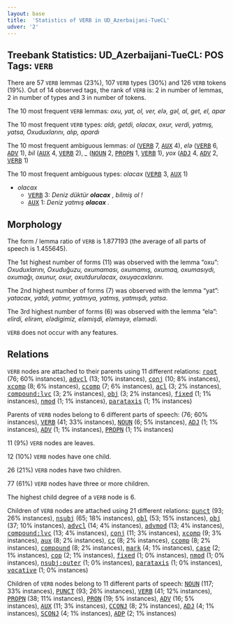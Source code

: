 ```yaml
---
layout: base
title:  'Statistics of VERB in UD_Azerbaijani-TueCL'
udver: '2'
---
```


## Treebank Statistics: UD_Azerbaijani-TueCL: POS Tags: `VERB`

There are 57 `VERB` lemmas (23%), 107 `VERB` types (30%) and 126 `VERB` tokens (19%).
Out of 14 observed tags, the rank of `VERB` is: 2 in number of lemmas, 2 in number of types and 3 in number of tokens.

The 10 most frequent `VERB` lemmas: <em>oxu, yat, ol, ver, elə, gəl, al, get, el, apar</em>

The 10 most frequent `VERB` types:  <em>aldı, getdi, olacax, oxur, verdi, yatmış, yatsa, Oxuduxlarını, alıp, apardı</em>

The 10 most frequent ambiguous lemmas: <em>ol</em> (<tt><a href="az_tuecl-pos-VERB.html">VERB</a></tt> 7, <tt><a href="az_tuecl-pos-AUX.html">AUX</a></tt> 4), <em>elə</em> (<tt><a href="az_tuecl-pos-VERB.html">VERB</a></tt> 6, <tt><a href="az_tuecl-pos-ADV.html">ADV</a></tt> 1), <em>bil</em> (<tt><a href="az_tuecl-pos-AUX.html">AUX</a></tt> 4, <tt><a href="az_tuecl-pos-VERB.html">VERB</a></tt> 2), <em>_</em> (<tt><a href="az_tuecl-pos-NOUN.html">NOUN</a></tt> 2, <tt><a href="az_tuecl-pos-PROPN.html">PROPN</a></tt> 1, <tt><a href="az_tuecl-pos-VERB.html">VERB</a></tt> 1), <em>yox</em> (<tt><a href="az_tuecl-pos-ADJ.html">ADJ</a></tt> 4, <tt><a href="az_tuecl-pos-ADV.html">ADV</a></tt> 2, <tt><a href="az_tuecl-pos-VERB.html">VERB</a></tt> 1)

The 10 most frequent ambiguous types:  <em>olacax</em> (<tt><a href="az_tuecl-pos-VERB.html">VERB</a></tt> 3, <tt><a href="az_tuecl-pos-AUX.html">AUX</a></tt> 1)


* <em>olacax</em>
  * <tt><a href="az_tuecl-pos-VERB.html">VERB</a></tt> 3: <em>Deniz düktür <b>olacax</b> , bilmiş ol !</em>
  * <tt><a href="az_tuecl-pos-AUX.html">AUX</a></tt> 1: <em>Deniz yatmış <b>olacax</b> .</em>

## Morphology

The form / lemma ratio of `VERB` is 1.877193 (the average of all parts of speech is 1.455645).

The 1st highest number of forms (11) was observed with the lemma “oxu”: <em>Oxuduxlarını, Oxuduğuzu, oxumaması, oxumamış, oxumaq, oxumasıydı, oxumağı, oxunur, oxur, oxutdurulacax, oxuyacaxlarını</em>.

The 2nd highest number of forms (7) was observed with the lemma “yat”: <em>yatacax, yatdı, yatmır, yatmıya, yatmış, yatmışdı, yatsa</em>.

The 3rd highest number of forms (6) was observed with the lemma “elə”: <em>elirdi, elirəm, elədigimiz, eləmişdi, eləməyə, eləmәdi</em>.

`VERB` does not occur with any features.


## Relations

`VERB` nodes are attached to their parents using 11 different relations: <tt><a href="az_tuecl-dep-root.html">root</a></tt> (76; 60% instances), <tt><a href="az_tuecl-dep-advcl.html">advcl</a></tt> (13; 10% instances), <tt><a href="az_tuecl-dep-conj.html">conj</a></tt> (10; 8% instances), <tt><a href="az_tuecl-dep-xcomp.html">xcomp</a></tt> (8; 6% instances), <tt><a href="az_tuecl-dep-ccomp.html">ccomp</a></tt> (7; 6% instances), <tt><a href="az_tuecl-dep-acl.html">acl</a></tt> (3; 2% instances), <tt><a href="az_tuecl-dep-compound-lvc.html">compound:lvc</a></tt> (3; 2% instances), <tt><a href="az_tuecl-dep-obj.html">obj</a></tt> (3; 2% instances), <tt><a href="az_tuecl-dep-fixed.html">fixed</a></tt> (1; 1% instances), <tt><a href="az_tuecl-dep-nmod.html">nmod</a></tt> (1; 1% instances), <tt><a href="az_tuecl-dep-parataxis.html">parataxis</a></tt> (1; 1% instances)

Parents of `VERB` nodes belong to 6 different parts of speech:  (76; 60% instances), <tt><a href="az_tuecl-pos-VERB.html">VERB</a></tt> (41; 33% instances), <tt><a href="az_tuecl-pos-NOUN.html">NOUN</a></tt> (6; 5% instances), <tt><a href="az_tuecl-pos-ADJ.html">ADJ</a></tt> (1; 1% instances), <tt><a href="az_tuecl-pos-ADV.html">ADV</a></tt> (1; 1% instances), <tt><a href="az_tuecl-pos-PROPN.html">PROPN</a></tt> (1; 1% instances)

11 (9%) `VERB` nodes are leaves.

12 (10%) `VERB` nodes have one child.

26 (21%) `VERB` nodes have two children.

77 (61%) `VERB` nodes have three or more children.

The highest child degree of a `VERB` node is 6.

Children of `VERB` nodes are attached using 21 different relations: <tt><a href="az_tuecl-dep-punct.html">punct</a></tt> (93; 26% instances), <tt><a href="az_tuecl-dep-nsubj.html">nsubj</a></tt> (65; 18% instances), <tt><a href="az_tuecl-dep-obl.html">obl</a></tt> (53; 15% instances), <tt><a href="az_tuecl-dep-obj.html">obj</a></tt> (37; 10% instances), <tt><a href="az_tuecl-dep-advcl.html">advcl</a></tt> (14; 4% instances), <tt><a href="az_tuecl-dep-advmod.html">advmod</a></tt> (13; 4% instances), <tt><a href="az_tuecl-dep-compound-lvc.html">compound:lvc</a></tt> (13; 4% instances), <tt><a href="az_tuecl-dep-conj.html">conj</a></tt> (11; 3% instances), <tt><a href="az_tuecl-dep-xcomp.html">xcomp</a></tt> (9; 3% instances), <tt><a href="az_tuecl-dep-aux.html">aux</a></tt> (8; 2% instances), <tt><a href="az_tuecl-dep-cc.html">cc</a></tt> (8; 2% instances), <tt><a href="az_tuecl-dep-ccomp.html">ccomp</a></tt> (8; 2% instances), <tt><a href="az_tuecl-dep-compound.html">compound</a></tt> (8; 2% instances), <tt><a href="az_tuecl-dep-mark.html">mark</a></tt> (4; 1% instances), <tt><a href="az_tuecl-dep-case.html">case</a></tt> (2; 1% instances), <tt><a href="az_tuecl-dep-cop.html">cop</a></tt> (2; 1% instances), <tt><a href="az_tuecl-dep-fixed.html">fixed</a></tt> (1; 0% instances), <tt><a href="az_tuecl-dep-nmod.html">nmod</a></tt> (1; 0% instances), <tt><a href="az_tuecl-dep-nsubj-outer.html">nsubj:outer</a></tt> (1; 0% instances), <tt><a href="az_tuecl-dep-parataxis.html">parataxis</a></tt> (1; 0% instances), <tt><a href="az_tuecl-dep-vocative.html">vocative</a></tt> (1; 0% instances)

Children of `VERB` nodes belong to 11 different parts of speech: <tt><a href="az_tuecl-pos-NOUN.html">NOUN</a></tt> (117; 33% instances), <tt><a href="az_tuecl-pos-PUNCT.html">PUNCT</a></tt> (93; 26% instances), <tt><a href="az_tuecl-pos-VERB.html">VERB</a></tt> (41; 12% instances), <tt><a href="az_tuecl-pos-PROPN.html">PROPN</a></tt> (38; 11% instances), <tt><a href="az_tuecl-pos-PRON.html">PRON</a></tt> (19; 5% instances), <tt><a href="az_tuecl-pos-ADV.html">ADV</a></tt> (16; 5% instances), <tt><a href="az_tuecl-pos-AUX.html">AUX</a></tt> (11; 3% instances), <tt><a href="az_tuecl-pos-CCONJ.html">CCONJ</a></tt> (8; 2% instances), <tt><a href="az_tuecl-pos-ADJ.html">ADJ</a></tt> (4; 1% instances), <tt><a href="az_tuecl-pos-SCONJ.html">SCONJ</a></tt> (4; 1% instances), <tt><a href="az_tuecl-pos-ADP.html">ADP</a></tt> (2; 1% instances)

